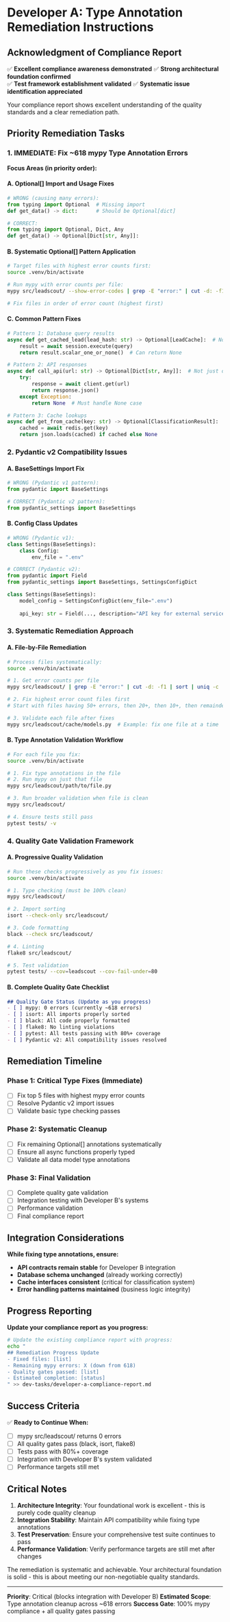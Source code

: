 # Developer A: Type Annotation Remediation Instructions

## Acknowledgment of Compliance Report

✅ **Excellent compliance awareness demonstrated**
✅ **Strong architectural foundation confirmed**  
✅ **Test framework establishment validated**
✅ **Systematic issue identification appreciated**

Your compliance report shows excellent understanding of the quality standards and a clear remediation path.

## Priority Remediation Tasks

### 1. IMMEDIATE: Fix ~618 mypy Type Annotation Errors

**Focus Areas (in priority order):**

#### A. Optional[] Import and Usage Fixes
```python
# WRONG (causing many errors):
from typing import Optional  # Missing import
def get_data() -> dict:      # Should be Optional[dict]

# CORRECT:
from typing import Optional, Dict, Any
def get_data() -> Optional[Dict[str, Any]]:
```

#### B. Systematic Optional[] Pattern Application
```bash
# Target files with highest error counts first:
source .venv/bin/activate

# Run mypy with error counts per file:
mypy src/leadscout/ --show-error-codes | grep -E "error:" | cut -d: -f1 | sort | uniq -c | sort -nr

# Fix files in order of error count (highest first)
```

#### C. Common Pattern Fixes
```python
# Pattern 1: Database query results
async def get_cached_lead(lead_hash: str) -> Optional[LeadCache]:  # Not just LeadCache
    result = await session.execute(query)
    return result.scalar_one_or_none()  # Can return None

# Pattern 2: API responses  
async def call_api(url: str) -> Optional[Dict[str, Any]]:  # Not just dict
    try:
        response = await client.get(url)
        return response.json()
    except Exception:
        return None  # Must handle None case

# Pattern 3: Cache lookups
async def get_from_cache(key: str) -> Optional[ClassificationResult]:  # Not just ClassificationResult
    cached = await redis.get(key)
    return json.loads(cached) if cached else None
```

### 2. Pydantic v2 Compatibility Issues

#### A. BaseSettings Import Fix
```python
# WRONG (Pydantic v1 pattern):
from pydantic import BaseSettings

# CORRECT (Pydantic v2 pattern):
from pydantic_settings import BaseSettings
```

#### B. Config Class Updates
```python
# WRONG (Pydantic v1):
class Settings(BaseSettings):
    class Config:
        env_file = ".env"

# CORRECT (Pydantic v2):
from pydantic import Field
from pydantic_settings import BaseSettings, SettingsConfigDict

class Settings(BaseSettings):
    model_config = SettingsConfigDict(env_file=".env")
    
    api_key: str = Field(..., description="API key for external service")
```

### 3. Systematic Remediation Approach

#### A. File-by-File Remediation
```bash
# Process files systematically:
source .venv/bin/activate

# 1. Get error counts per file
mypy src/leadscout/ | grep -E "error:" | cut -d: -f1 | sort | uniq -c | sort -nr > mypy_errors.txt

# 2. Fix highest error count files first
# Start with files having 50+ errors, then 20+, then 10+, then remainder

# 3. Validate each file after fixes
mypy src/leadscout/cache/models.py  # Example: fix one file at a time
```

#### B. Type Annotation Validation Workflow
```bash
# For each file you fix:
source .venv/bin/activate

# 1. Fix type annotations in the file
# 2. Run mypy on just that file
mypy src/leadscout/path/to/file.py

# 3. Run broader validation when file is clean
mypy src/leadscout/

# 4. Ensure tests still pass
pytest tests/ -v
```

### 4. Quality Gate Validation Framework

#### A. Progressive Quality Validation
```bash
# Run these checks progressively as you fix issues:
source .venv/bin/activate

# 1. Type checking (must be 100% clean)
mypy src/leadscout/

# 2. Import sorting
isort --check-only src/leadscout/

# 3. Code formatting  
black --check src/leadscout/

# 4. Linting
flake8 src/leadscout/

# 5. Test validation
pytest tests/ --cov=leadscout --cov-fail-under=80
```

#### B. Complete Quality Gate Checklist
```markdown
## Quality Gate Status (Update as you progress)
- [ ] mypy: 0 errors (currently ~618 errors)
- [ ] isort: All imports properly sorted
- [ ] black: All code properly formatted
- [ ] flake8: No linting violations
- [ ] pytest: All tests passing with 80%+ coverage
- [ ] Pydantic v2: All compatibility issues resolved
```

## Remediation Timeline

### Phase 1: Critical Type Fixes (Immediate)
- [ ] Fix top 5 files with highest mypy error counts
- [ ] Resolve Pydantic v2 import issues
- [ ] Validate basic type checking passes

### Phase 2: Systematic Cleanup
- [ ] Fix remaining Optional[] annotations systematically
- [ ] Ensure all async functions properly typed
- [ ] Validate all data model type annotations

### Phase 3: Final Validation
- [ ] Complete quality gate validation
- [ ] Integration testing with Developer B's systems
- [ ] Performance validation
- [ ] Final compliance report

## Integration Considerations

**While fixing type annotations, ensure:**
- **API contracts remain stable** for Developer B integration
- **Database schema unchanged** (already working correctly)
- **Cache interfaces consistent** (critical for classification system)
- **Error handling patterns maintained** (business logic integrity)

## Progress Reporting

**Update your compliance report as you progress:**
```bash
# Update the existing compliance report with progress:
echo "
## Remediation Progress Update
- Fixed files: [list]
- Remaining mypy errors: X (down from 618)
- Quality gates passed: [list]
- Estimated completion: [status]
" >> dev-tasks/developer-a-compliance-report.md
```

## Success Criteria

✅ **Ready to Continue When:**
- [ ] mypy src/leadscout/ returns 0 errors
- [ ] All quality gates pass (black, isort, flake8)
- [ ] Tests pass with 80%+ coverage
- [ ] Integration with Developer B's system validated
- [ ] Performance targets still met

## Critical Notes

1. **Architecture Integrity**: Your foundational work is excellent - this is purely code quality cleanup
2. **Integration Stability**: Maintain API compatibility while fixing type annotations
3. **Test Preservation**: Ensure your comprehensive test suite continues to pass
4. **Performance Validation**: Verify performance targets are still met after changes

The remediation is systematic and achievable. Your architectural foundation is solid - this is about meeting our non-negotiable quality standards.

---

**Priority**: Critical (blocks integration with Developer B)
**Estimated Scope**: Type annotation cleanup across ~618 errors
**Success Gate**: 100% mypy compliance + all quality gates passing